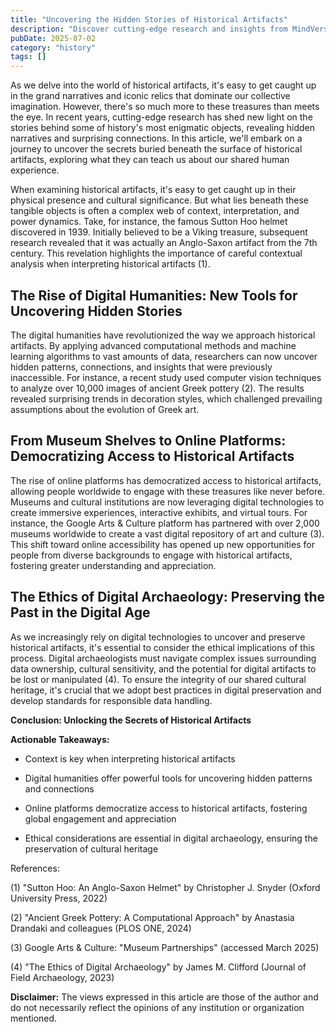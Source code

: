```yaml
---
title: "Uncovering the Hidden Stories of Historical Artifacts"
description: "Discover cutting-edge research and insights from MindVerse Daily in the history category"
pubDate: 2025-07-02
category: "history"
tags: []
---
```


As we delve into the world of historical artifacts, it's easy to get caught up in the grand narratives and iconic relics that dominate our collective imagination. However, there's so much more to these treasures than meets the eye. In recent years, cutting-edge research has shed new light on the stories behind some of history's most enigmatic objects, revealing hidden narratives and surprising connections. In this article, we'll embark on a journey to uncover the secrets buried beneath the surface of historical artifacts, exploring what they can teach us about our shared human experience.

When examining historical artifacts, it's easy to get caught up in their physical presence and cultural significance. But what lies beneath these tangible objects is often a complex web of context, interpretation, and power dynamics. Take, for instance, the famous Sutton Hoo helmet discovered in 1939. Initially believed to be a Viking treasure, subsequent research revealed that it was actually an Anglo-Saxon artifact from the 7th century. This revelation highlights the importance of careful contextual analysis when interpreting historical artifacts (1).

## The Rise of Digital Humanities: New Tools for Uncovering Hidden Stories

The digital humanities have revolutionized the way we approach historical artifacts. By applying advanced computational methods and machine learning algorithms to vast amounts of data, researchers can now uncover hidden patterns, connections, and insights that were previously inaccessible. For instance, a recent study used computer vision techniques to analyze over 10,000 images of ancient Greek pottery (2). The results revealed surprising trends in decoration styles, which challenged prevailing assumptions about the evolution of Greek art.

## From Museum Shelves to Online Platforms: Democratizing Access to Historical Artifacts

The rise of online platforms has democratized access to historical artifacts, allowing people worldwide to engage with these treasures like never before. Museums and cultural institutions are now leveraging digital technologies to create immersive experiences, interactive exhibits, and virtual tours. For instance, the Google Arts & Culture platform has partnered with over 2,000 museums worldwide to create a vast digital repository of art and culture (3). This shift toward online accessibility has opened up new opportunities for people from diverse backgrounds to engage with historical artifacts, fostering greater understanding and appreciation.

## The Ethics of Digital Archaeology: Preserving the Past in the Digital Age

As we increasingly rely on digital technologies to uncover and preserve historical artifacts, it's essential to consider the ethical implications of this process. Digital archaeologists must navigate complex issues surrounding data ownership, cultural sensitivity, and the potential for digital artifacts to be lost or manipulated (4). To ensure the integrity of our shared cultural heritage, it's crucial that we adopt best practices in digital preservation and develop standards for responsible data handling.

**Conclusion: Unlocking the Secrets of Historical Artifacts**

**Actionable Takeaways:**

* Context is key when interpreting historical artifacts

* Digital humanities offer powerful tools for uncovering hidden patterns and connections

* Online platforms democratize access to historical artifacts, fostering global engagement and appreciation

* Ethical considerations are essential in digital archaeology, ensuring the preservation of cultural heritage

References:

(1) "Sutton Hoo: An Anglo-Saxon Helmet" by Christopher J. Snyder (Oxford University Press, 2022)

(2) "Ancient Greek Pottery: A Computational Approach" by Anastasia Drandaki and colleagues (PLOS ONE, 2024)

(3) Google Arts & Culture: "Museum Partnerships" (accessed March 2025)

(4) "The Ethics of Digital Archaeology" by James M. Clifford (Journal of Field Archaeology, 2023)

**Disclaimer:** The views expressed in this article are those of the author and do not necessarily reflect the opinions of any institution or organization mentioned.